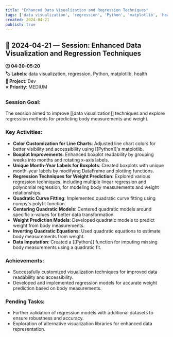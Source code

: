 ```yaml
---
title: "Enhanced Data Visualization and Regression Techniques"
tags: ['data visualization', 'regression', 'Python', 'matplotlib', 'health']
created: 2024-04-21
publish: true
---
```


## 📅 2024-04-21 — Session: Enhanced Data Visualization and Regression Techniques

**🕒 04:30–05:20**  
**🏷️ Labels**: data visualization, regression, Python, matplotlib, health  
**📂 Project**: Dev  
**⭐ Priority**: MEDIUM  


### Session Goal:
The session aimed to improve [[data visualization]] techniques and explore regression methods for predicting body measurements and weight.

### Key Activities:
- **Color Customization for Line Charts**: Adjusted line chart colors for better visibility and accessibility using [[Python]]'s matplotlib.
- **Boxplot Improvements**: Enhanced boxplot readability by grouping weeks into months and rotating x-axis labels.
- **Unique Month-Year Labels for Boxplots**: Created boxplots with unique month-year labels by modifying DataFrame and plotting functions.
- **Regression Techniques for Weight Prediction**: Explored various regression techniques, including multiple linear regression and polynomial regression, for modeling body measurements and weight relationships.
- **Quadratic Curve Fitting**: Implemented quadratic curve fitting using numpy's polyfit function.
- **Centering Quadratic Models**: Centered quadratic models around specific x-values for better data transformation.
- **Weight Prediction Models**: Developed quadratic models to predict weight from body measurements.
- **Inverting Quadratic Equations**: Used quadratic equations to estimate body measurements from weight.
- **Data Imputation**: Created a [[Python]] function for imputing missing body measurements using a quadratic fit.

### Achievements:
- Successfully customized visualization techniques for improved data readability and accessibility.
- Developed and implemented regression models for accurate weight prediction based on body measurements.

### Pending Tasks:
- Further validation of regression models with additional datasets to ensure robustness and accuracy.
- Exploration of alternative visualization libraries for enhanced data representation.
